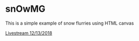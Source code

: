# snOwMG

This is a simple example of snow flurries using HTML canvas

[Livestream 12/13/2018](https://www.twitch.tv/videos/348702895)